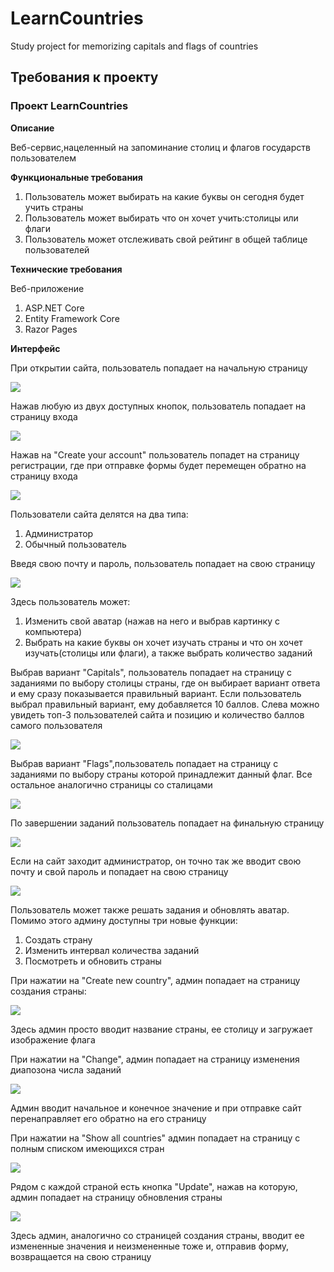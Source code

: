 # LearnCountries
Study project for memorizing capitals and flags of countries

## Требования к проекту

### Проект LearnCountries

**Описание**

Веб-сервис,нацеленный на запоминание столиц и флагов государств пользователем

**Функциональные требования**

  1. Пользователь может выбирать на какие буквы он сегодня будет учить страны
  2. Пользователь может выбирать что он хочет учить:столицы или флаги
  3. Пользователь может отслеживать свой рейтинг в общей таблице пользователей

**Технические требования**

Веб-приложение

  1. ASP.NET Core
  2. Entity Framework Core
  3. Razor Pages

**Интерфейс**

При открытии сайта, пользователь попадает на начальную страницу

![](PagesScreenshots/StartPage.jpg)

Нажав любую из двух доступных кнопок, пользователь попадает на страницу входа

![](PagesScreenshots/LogInPage.jpg)

Нажав на "Create your account" пользователь попадет на страницу регистрации, где при отправке формы будет перемещен обратно на страницу входа

![](PagesScreenshots/SignInPage.jpg)

Пользователи сайта делятся на два типа:
1) Администратор
2) Обычный пользователь

Введя свою почту и пароль, пользователь попадает на свою страницу

![](PagesScreenshots/UserPage.jpg)

Здесь пользователь может:
1) Изменить свой аватар (нажав на него и выбрав картинку с компьютера)
2) Выбрать на какие буквы он хочет изучать страны и что он хочет изучать(столицы или флаги), а также выбрать количество заданий

Выбрав вариант "Capitals", пользователь попадает на страницу с заданиями по выбору столицы страны, где он выбирает вариант ответа и ему сразу показывается правильный вариант. Если пользователь выбрал правильный вариант, ему добавляется 10 баллов. Слева можно увидеть топ-3 пользователей сайта и позицию и количество баллов самого пользователя

![](PagesScreenshots/TaskPage.jpg)

Выбрав вариант "Flags",пользователь попадает на страницу с заданиями по выбору страны которой принадлежит данный флаг. Все остальное аналогично страницы со сталицами

![](PagesScreenshots/FlagTaskPage.jpg)

По завершении заданий пользователь попадает на финальную страницу

![](PagesScreenshots/FinalPage.jpg)

Если на сайт заходит администратор, он точно так же вводит свою почту и свой пароль и попадает на свою страницу 

![](PagesScreenshots/AdminPage.jpg)

Пользователь может также решать задания и обновлять аватар. Помимо этого админу доступны три новые функции:
1) Создать страну
2) Изменить интервал количества заданий
3) Посмотреть и обновить страны

При нажатии на "Create new country", админ попадает на страницу создания страны:

![](PagesScreenshots/CreateCountrypage.jpg)

Здесь админ просто вводит название страны, ее столицу и загружает изображение флага

При нажатии на "Change", админ попадает на страницу изменения диапозона числа заданий

![](PagesScreenshots/ChangeMinMaxPage.jpg)

Админ вводит начальное и конечное значение и при отправке сайт перенаправляет его обратно на его страницу

При нажатии на "Show all countries" админ попадает на страницу с полным списком имеющихся стран

![](PagesScreenshots/AllCountryPage.jpg)

Рядом с каждой страной есть кнопка "Update", нажав на которую, админ попадает на страницу обновления страны

![](PagesScreenshots/UpdateCountryPage.jpg)

Здесь админ, аналогично со страницей создания страны, вводит ее измененные значения и неизмененные тоже и, отправив форму, возвращается на свою страницу 
